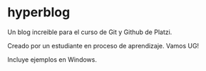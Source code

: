 # hyperblog
Un blog increible para el curso de Git y Github de Platzi.

Creado por un estudiante en proceso de aprendizaje. Vamos UG!

Incluye ejemplos en Windows.